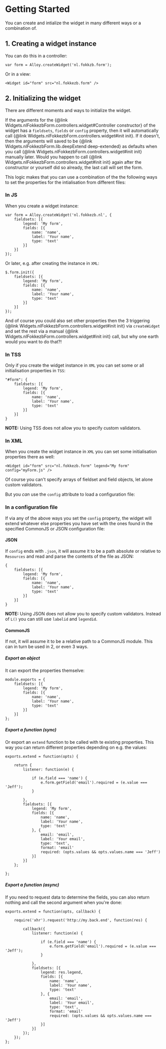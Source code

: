 # Getting Started

You can create and intialize the widget in many different ways or a combination of.

## 1. Creating a widget instance

You can do this in a controller:

	var form = Alloy.createWidget('nl.fokkzb.form');
	
Or in a view:

	<Widget id="form" src="nl.fokkezb.form" />
	
## 2. Initializing the widget
There are different moments and ways to initialize the widget.

If the arguments for the {@link Widgets.nlFokkezbForm.controllers.widget#Controller constructor} of the widget has a `fieldsets`, `fields` or `config` property, then it will automatically call {@link Widgets.nlFokkezbForm.controllers.widget#init init}. If it doesn't, then the arguments will saved to be {@link Widgets.nlFokkezbForm.lib.deepExtend deep-extended} as defaults when you call {@link Widgets.nlFokkezbForm.controllers.widget#init init} manually later. Would you happen to call {@link Widgets.nlFokkezbForm.controllers.widget#init init} again after the constructor or yourself did so already, the last call will set the form.

This logic makes that you can use a combination of the the following ways to set the properties for the intialisation from different files:

### In JS

When you create a widget instance:

	var form = Alloy.createWidget('nl.fokkezb.nl', {
		fieldsets: [{
			legend: 'My form',			
			fields: [{
				name: 'name',
				label: 'Your name',
				type: 'text'
			}]
		}]
	});
	
Or later, e.g. after creating the instance in `XML`:

	$.form.init({
		fieldsets: [{
			legend: 'My form',			
			fields: [{
				name: 'name',
				label: 'Your name',
				type: 'text'
			}]
		}]
	});
	
And of course you could also set other properties then the 3 triggering {@link Widgets.nlFokkezbForm.controllers.widget#init init} via `createWidget` and set the rest via a manual {@link Widgets.nlFokkezbForm.controllers.widget#init init} call, but why one earth would you want to do that?!
	
### In TSS

Only if you create the widget instance in `XML` you can set some or all initialisation properties in `TSS`:

	"#form": {
		fieldsets: [{
			legend: 'My form',			
			fields: [{
				name: 'name',
				label: 'Your name',
				type: 'text'
			}]
		}]
	}	

**NOTE:** Using TSS does not allow you to specify custom validators.
	
### In XML

When you create the widget instance in `XML` you can set some initialisation properties there as well:

	<Widget id="form" src="nl.fokkezb.form" legend="My form" config="myForm.js" />
	
Of course you can't specify arrays of fieldset and field objects, let alone custom validators.

But you *can* use the `config` attribute to load a configuration file:

### In a configuration file

If via any of the above ways you set the `config` property, the widget will extend whatever else properties you have set with the ones found in the specified CommonJS or JSON configuration file:

#### JSON

If `config` ends with `.json`, it will assume it to be a path absolute or relative to `Resources` and read and parse the contents of the file as JSON:

	{
		fieldsets: [{
			legend: 'My form',			
			fields: [{
				name: 'name',
				label: 'Your name',
				type: 'text'
			}]
		}]
	}
	
**NOTE:** Using JSON does not allow you to specify custom validators. Instead of `L()` you can still use `labelid` and `legendid`.

#### CommonJS

If not, it will assume it to be a relative path to a CommonJS module. This can in turn be used in 2, or even 3 ways.

##### Export an object
It can export the properties themselve:

	module.exports = {
		fieldsets: [{
			legend: 'My form',			
			fields: [{
				name: 'name',
				label: 'Your name',
				type: 'text'
			}]
		}]
	};
	
##### Export a function (sync)
Or export an `extend` function to be called with te existing properties. This way you can return different properties depending on e.g. the values:

	exports.extend = function(opts) {
	
		return {
			listener: function(e) {
				
				if (e.field === 'name') {
					e.form.getField('email').required = (e.value === 'Jeff');
				}
			
			},
			fieldsets: [{
				legend: 'My form',			
				fields: [{
					name: 'name',
					label: 'Your name',
					type: 'text'
				}, {
					email: 'email',
					label: 'Your email',
					type: 'text',
					format: 'email'
					required: (opts.values && opts.values.name === 'Jeff')
				}]
			}]
		};
	
	};

##### Export a function (async)
If you need to request data to determine the fields, you can also return nothing and call the second argument when you're done:

	exports.extend = function(opts, callback) {
	
		require('xhr').request('http://my.back.end', function(res) {
		
			callback({
				listener: function(e) {
					
					if (e.field === 'name') {
						e.form.getField('email').required = (e.value === 'Jeff');
					}
				
				},
				fieldsets: [{
					legend: res.legend,			
					fields: [{
						name: 'name',
						label: 'Your name',
						type: 'text'
					}, {
						email: 'email',
						label: 'Your email',
						type: 'text',
						format: 'email'
						required: (opts.values && opts.values.name === 'Jeff')
					}]
				}]
			});
		});
	};